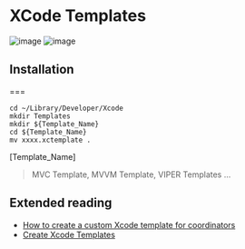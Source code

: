 # XCode Templates

![image](https://drive.google.com/uc?export=view&id=120d2r77DQ-hB7w5F1ysjwXqxRIrAtTzX)
![image](https://miro.medium.com/max/2042/1*6W73TuYu1DWi9JY4_Uh8aA.png)

## Installation
===
```bash=
cd ~/Library/Developer/Xcode
mkdir Templates
mkdir ${Template_Name}
cd ${Template_Name}
mv xxxx.xctemplate .
```
[Template_Name]
> MVC Template, MVVM Template, VIPER Templates ...

## Extended reading
* [How to create a custom Xcode template for coordinators](https://www.hackingwithswift.com/articles/158/how-to-create-a-custom-xcode-template-for-coordinators)
* [Create Xcode Templates](https://medium.com/overapp-ios/create-xcode-templates-c968d4b43f7b)